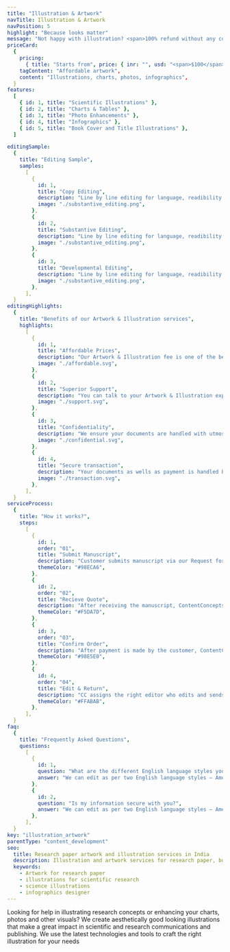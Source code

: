 ```yaml
---
title: "Illustration & Artwork"
navTitle: Illustration & Artwork
navPosition: 5
highlight: "Because looks matter"
message: "Not happy with illustration? <span>100% refund without any condition</span>"
priceCard:
  {
    pricing:
      { title: "Starts from", price: { inr: "", usd: "<span>$100</span>" } },
    tagContent: "Affordable artwork",
    content: "Illustrations, charts, photos, infographics",
  }
features:
  [
    { id: 1, title: "Scientific Illustrations" },
    { id: 2, title: "Charts & Tables" },
    { id: 3, title: "Photo Enhancements" },
    { id: 4, title: "Infographics" },
    { id: 5, title: "Book Cover and Title Illustrations" },
  ]

editingSample:
  {
    title: "Editing Sample",
    samples:
      [
        {
          id: 1,
          title: "Copy Editing",
          description: "Line by line editing for language, readibility nad technical learning improvement",
          image: "./substantive_editing.png",
        },
        {
          id: 2,
          title: "Substantive Editing",
          description: "Line by line editing for language, readibility nad technical learning improvement",
          image: "./substantive_editing.png",
        },
        {
          id: 3,
          title: "Developmental Editing",
          description: "Line by line editing for language, readibility nad technical learning improvement",
          image: "./substantive_editing.png",
        },
      ],
  }
editingHighlights:
  {
    title: "Benefits of our Artwork & Illustration services",
    highlights:
      [
        {
          id: 1,
          title: "Affordable Prices",
          description: "Our Artwork & Illustration fee is one of the best in the industry for the level of quality work we offer from our talented illustrators and editors.",
          image: "./affordable.svg",
        },
        {
          id: 2,
          title: "Superior Support",
          description: "You can talk to your Artwork & Illustration experts until you are satisfied with our illustration service, get your queries answered via email or chat and send your manuscript after review from journal editor for further check.",
          image: "./support.svg",
        },
        {
          id: 3,
          title: "Confidentiality",
          description: "We ensure your documents are handled with utmost care. We can sign NDA if necessary.",
          image: "./confidential.svg",
        },
        {
          id: 4,
          title: "Secure transaction",
          description: "Your documents as wells as payment is handled by our secure website which has passed the best level of security testing in the industry.",
          image: "./transaction.svg",
        },
      ],
  }
serviceProcess:
  {
    title: "How it works?",
    steps:
      [
        {
          id: 1,
          order: "01",
          title: "Submit Manuscript",
          description: "Customer submits manuscript via our Request for quote page.",
          themeColor: "#98ECA6",
        },
        {
          id: 2,
          order: "02",
          title: "Recieve Quote",
          description: "After receiving the manuscript, ContentConcepts sends price quote.",
          themeColor: "#F5DA7D",
        },
        {
          id: 3,
          order: "03",
          title: "Confirm Order",
          description: "After payment is made by the customer, ContentConcepts sends confirmation of payment.",
          themeColor: "#98E5E0",
        },
        {
          id: 4,
          order: "04",
          title: "Edit & Return",
          description: "CC assigns the right editor who edits and sends the edited document back to the customer.",
          themeColor: "#FFABAB",
        },
      ],
  }
faq:
  {
    title: "Frequently Asked Questions",
    questions:
      [
        {
          id: 1,
          question: "What are the different English language styles you use while editing?",
          answer: "We can edit as per two English language styles – American English and British English. You can choose your preferred language style in the online submission form.",
        },
        {
          id: 2,
          question: "Is my information secure with you?",
          answer: "We can edit as per two English language styles – American English and British English.",
        },
      ],
  }
key: "illustration_artwork"
parentType: "content_development"
seo:
  title: Research paper artwork and illustration services in India
  description: Illustration and artwork services for research paper, books, websites at truly affordale prices and yet top quality.
  keywords:
    - Artwork for research paper
    - illustrations for scientific research
    - science illustrations
    - infographics designer
---
```


Looking for help in illustrating research concepts or enhancing your charts, photos and other visuals? We create aesthetically good looking illustrations that make a great impact in scientific and research communications and publishing. We use the latest technologies and tools to craft the right illustration for your needs
